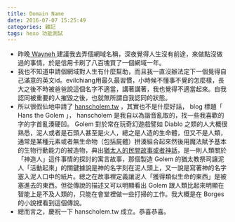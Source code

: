 ```yaml
---
title: Domain Name
date: 2016-07-07 15:25:49
categories: 雜記
tags: hexo 功能測試
---
```


- 昨晚[ Wayneh ](http://wayneh.tw/)建議我去弄個網域名稱，深夜覺得人生沒有前途，來做點沒做過的事情，於是信用卡刷了八百塊買了一個網域一年。
- 我也不知道申請個網域對人生有什麼幫助，而且我一直沒辦法定下一個覺得自己滿意的英文id。evilchiang用最久最習慣，小時候不懂事不覺的怎麼樣，長大之後不時被爸爸說這個名字不適當，講著講著，我也覺得不適當起來。自我認同被重要的人摧毀之後，也就無所謂自我認同的狀態。
- 所以很假仙地申請了 [hanscholem.tw](http://hanscholem.tw/) ，其實也不是什麼好話， blog 標題「 Hans the Golem 」， hanscholem 是我自以為諧音亂取的，找一些我喜歡的字的字首亂湊硬凹。 Golem 對於常在玩奇幻遊戲譬如 Diablo 之類的人大概很熟悉，泥人或者是石頭人甚至是火人，總之是人造的生命體，但又不是人類，通常是某種元素或者無生命物（包括屍體）拼湊組合起來然後用魔法賦予基本的生物行動能力的被造物，典出[猶太人的民間故事或者神話](https://en.wikipedia.org/wiki/Golem)，是一則人類關於「神造人」這件事情的探討的寓言故事，那個製造 Golem 的猶太教祭司讓泥人「活動起來」的關鍵據說是神的名字刻在泥人頭上，又一說是寫著神的名字塞入泥人口中的紙片。總之在故事裡定義讓泥人「獲得類似生命的東西」是被塞進去的東西。但從傳說的描述又可以明顯看出 Golem 跟人類比起來明顯在智能上是不及人類的，只能在會堂裡做一些打掃的工作。我大概是在 Borges 的小說裡看到這個傳說。
- 總而言之，慶祝一下 hanscholem.tw 成立。恭喜恭喜。
